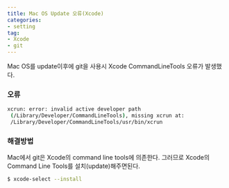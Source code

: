 ```yaml
---
title: Mac OS Update 오류(Xcode)
categories:
- setting
tag:
- Xcode
- git
---
```


Mac OS를 update이후에 git을 사용시 Xcode CommandLineTools 오류가 발생했다.

### 오류

```bash
xcrun: error: invalid active developer path
 (/Library/Developer/CommandLineTools), missing xcrun at:
 /Library/Developer/CommandLineTools/usr/bin/xcrun
```

### 해결방법

Mac에서 git은 Xcode의 command line tools에 의존한다. 그러므로 Xcode의 Command Line Tools를 설치(update)해주면된다.

```bash
$ xcode-select --install
```
